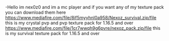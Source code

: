 -Hello im nex0z0 and im a mc player and if you want any of my texture pack you can download them here 
https://www.mediafire.com/file/8if5myyhnl0a958/Nexoz_survival.zip/file this is my crystal pvp and pvp texture pack for 1.16.5 and over
https://www.mediafire.com/file/1cr7wwqh9g6pvre/nexoz_pack.zip/file this is my survival texture pack for 1.16.5 and over
